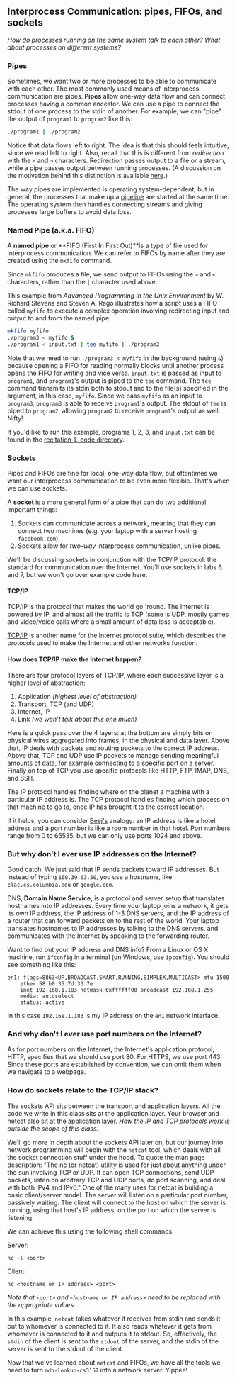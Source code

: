 ## Interprocess Communication: pipes, FIFOs, and sockets

_How do processes running on the same system talk to each other? What about
processes on different systems?_

### Pipes

Sometimes, we want two or more processes to be able to communicate with each
other. The most commonly used means of interprocess communication are pipes.
**Pipes** allow one-way data flow and can connect processes having a common
ancestor. We can use a pipe to connect the stdout of one process to the stdin
of another. For example, we can "pipe" the output of `program1` to `program2`
like this:

```bash
./program1 | ./program2
```

Notice that data flows left to right. The idea is that this should feels
intuitive, since we read left to right. Also, recall that this is different
from _redirection_ with the `<` and `>` characters. Redirection passes
output to a file or a stream, while a pipe passes output between running
processes. (A discussion on the motivation behind this distinction is
available [here](http://askubuntu.com/questions/172982).)

The way pipes are implemented is operating system-dependent, but in general,
the processes that make up a [pipeline](https://en.wikipedia.org/wiki/Pipeline_%28Unix%29)
are started at the same time. The operating system then handles connecting
streams and giving processes large buffers to avoid data loss.

### Named Pipe (a.k.a. FIFO)

A **named pipe** or **FIFO (First In First Out)**is a type of file used for
interprocess communication. We can refer to FIFOs by name after they are created
using the `mkfifo` command.

Since `mkfifo` produces a file, we send output to FIFOs using the `>` and `<`
characters, rather than the `|` character used above.

This example from _Advanced Programming in the Unix Environment_ by W. Richard
Stevens and Steven A. Rago illustrates how a script uses a FIFO called
`myfifo` to execute a complex operation involving redirecting input and output
to and from the named pipe:

```bash
mkfifo myfifo
./program3 < myfifo &
./program1 < input.txt | tee myfifo | ./program2
```

Note that we need to run `./program3 < myfifo` in the background (using `&`)
because opening a FIFO for reading normally blocks until another process opens
the FIFO for writing and vice versa. `input.txt` is passed as input to `program1`,
and `program1`'s output is piped to the `tee` command. The `tee` command transmits
its stdin both to stdout and to the file(s) specified in the argument, in this
case, `myfifo`. Since we pass `myfifo` as an input to `program3`, `program3`
is able to receive `program1`'s output. The stdout of `tee` is piped to `program2`,
allowing `program2` to receive `program1`'s output as well. Nifty!

If you'd like to run this example, programs 1, 2, 3, and `input.txt` can be found
in the [recitation-L-code directory](https://github.com/cs3157/recitations/tree/master/L-IPC-TCP-IP/code).

### Sockets

Pipes and FIFOs are fine for local, one-way data flow, but oftentimes we want
our interprocess communication to be even more flexible. That's when we can use
sockets.

A **socket** is a more general form of a pipe that can do two additional important
things:

1. Sockets can communicate across a network, meaning that they can connect two
   machines (e.g. your laptop with a server hosting `facebook.com`).
2. Sockets allow for _two-way_ interprocess communication, unlike pipes.

We'll be discussing sockets in conjunction with the TCP/IP protocol: the
standard for communication over the Internet. You'll use sockets in labs
6 and 7, but we won't go over example code here.

#### TCP/IP

TCP/IP is the protocol that makes the world go 'round. The Internet is powered by
IP, and almost all the traffic is TCP (some is UDP, mostly games and
video/voice calls where a small amount of data loss is acceptable).

[TCP/IP](https://en.wikipedia.org/wiki/Internet_protocol_suite) is another name
for the Internet protocol suite, which describes the protocols used to make
the Internet and other networks function.

#### How does TCP/IP make the Internet happen?

There are four protocol layers of TCP/IP, where each successive layer is
a higher level of abstraction:

1. Application _(highest level of abstraction)_
2. Transport, TCP (and UDP)
3. Internet, IP
4. Link _(we won't talk about this one much)_

Here is a quick pass over the 4 layers: at the bottom are simply bits on
physical wires aggregated into frames, in the physical and data layer. Above
that, IP deals with packets and routing packets to the correct IP address.
Above that, TCP and UDP use IP packets to manage sending meaningful amounts of
data, for example connecting to a specific port on a server. Finally on top
of TCP you use specific protocols like HTTP, FTP, IMAP, DNS, and SSH.

The IP protocol handles finding where on the planet a machine with a particular
IP address is. The TCP protocol handles finding which process on that machine
to go to, once IP has brought it to the correct location.

If it helps, you can consider
[Beej's](http://beej.us/guide/bgnet/output/html/multipage/index.html) analogy:
an IP address is like a hotel address and a port number is like a room number in
that hotel. Port numbers range from 0 to 65535, but we can only use ports 1024
and above.

### But why don't I ever use IP addresses on the Internet?

Good catch. We just said that IP sends packets toward IP addresses. But instead
of typing `160.39.63.50`, you use a hostname, like `clac.cs.columbia.edu`
or `google.com`.

DNS, **Domain Name Service**, is a protocol and server setup that translates
hostnames into IP addresses. Every time your laptop joins a network, it gets
its own IP address, the IP address of 1-3 DNS servers, and the IP address of a
router that can forward packets on to the rest of the world. Your laptop
translates hostnames to IP addresses by talking to the DNS servers, and
communicates with the Internet by speaking to the forwarding router.

Want to find out your IP address and DNS info? From a Linux or OS X machine, run
`ifconfig` in a terminal (on Windows, use `ipconfig`). You should see something
like this:

```
en1: flags=8863<UP,BROADCAST,SMART,RUNNING,SIMPLEX,MULTICAST> mtu 1500
    ether 58:b0:35:7d:33:7e
    inet 192.168.1.183 netmask 0xffffff00 broadcast 192.168.1.255
    media: autoselect
    status: active
```

In this case `192.168.1.183` is my IP address on the `en1` network interface.

### And why don't I ever use port numbers on the Internet?

As for port numbers on the Internet, the Internet's application protocol, HTTP,
specifies that we should use port 80. For HTTPS, we use port 443. Since these
ports are established by convention, we can omit them when we navigate to a
webpage.

### How do sockets relate to the TCP/IP stack?

The sockets API sits between the transport and application layers. All the code
we write in this class sits at the application layer. Your browser and netcat
also sit at the application layer. _How the IP and TCP protocols work is outside
the scope of this class._

We'll go more in depth about the sockets API later on, but our journey into
network programming will begin with the `netcat` tool, which deals with all the
socket connection stuff under the hood. To quote the man page description: "The
nc (or netcat) utility is used for just about anything under the sun involving
TCP or UDP. It can open TCP connections, send UDP packets, listen on arbitrary
TCP and UDP ports, do port scanning, and deal with both IPv4 and IPv6." One of
the many uses for netcat is building a basic client/server model. The server will
listen on a particular port number, passively waiting. The client will connect to
the host on which the server is running, using that host's IP address, on the
port on which the server is listening.

We can achieve this using the following shell commands:

Server:

`nc -l <port>`

Client:

`nc <hostname or IP address> <port>`

_Note that `<port>` and `<hostname or IP address>` need to be replaced with the
appropriate values._

In this example, `netcat` takes whatever it receives from stdin and sends it
out to whomever is connected to it. It also reads whatever it gets from whomever
is connected to it and outputs it to stdout. So, effectively, the `stdin` of the
client is sent to the `stdout` of the server, and the stdin of the server is sent
to the stdout of the client.

Now that we've learned about `netcat` and FIFOs, we have all the tools we need
to turn `mdb-lookup-cs3157` into a network server. Yippee!
